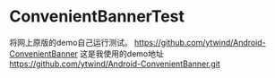 # ConvenientBannerTest
将网上原版的demo自己运行测试。
https://github.com/ytwind/Android-ConvenientBanner 这是我使用的demo地址
https://github.com/ytwind/Android-ConvenientBanner.git
